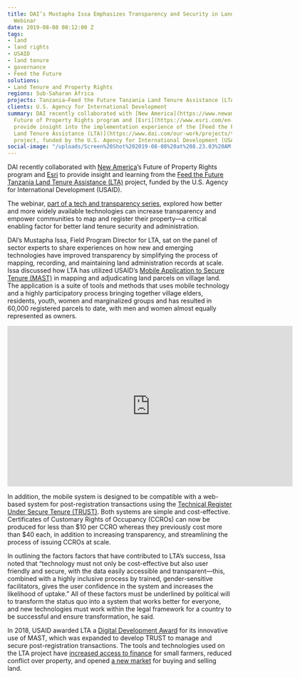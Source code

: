```yaml
---
title: DAI’s Mustapha Issa Emphasizes Transparency and Security in Land Rights Tech
  Webinar
date: 2019-08-08 08:12:00 Z
tags:
- land
- land rights
- USAID
- land tenure
- governance
- Feed the Future
solutions:
- Land Tenure and Property Rights
regions: Sub-Saharan Africa
projects: Tanzania—Feed the Future Tanzania Land Tenure Assistance (LTA)
clients: U.S. Agency for International Development
summary: DAI recently collaborated with [New America](https://www.newamerica.org/)’s
  Future of Property Rights program and [Esri](https://www.esri.com/en-us/home) to
  provide insight into the implementation experience of the [Feed the Future Tanzania
  Land Tenure Assistance (LTA)](https://www.dai.com/our-work/projects/tanzania-feed-future-tanzania-land-tenure-assistance-lta)
  project, funded by the U.S. Agency for International Development (USAID).
social-image: "/uploads/Screen%20Shot%202019-08-08%20at%208.23.03%20AM.png"
---
```


DAI recently collaborated with [New America](https://www.newamerica.org/)’s Future of Property Rights program and [Esri](https://www.esri.com/en-us/home) to provide insight and learning from the [Feed the Future Tanzania Land Tenure Assistance (LTA)](https://www.dai.com/our-work/projects/tanzania-feed-future-tanzania-land-tenure-assistance-lta) project, funded by the U.S. Agency for International Development (USAID).

The webinar, [part of a tech and transparency series](https://landportal.org/event/2019/07/webinar-tech-and-transparency-democratizing-data-and-empowering-communities-cutting), explored how better and more widely available technologies can increase transparency and empower communities to map and register their property—a critical enabling factor for better land tenure security and administration.

DAI’s Mustapha Issa, Field Program Director for LTA, sat on the panel of sector experts to share experiences on how new and emerging technologies have improved transparency by simplifying the process of mapping, recording, and maintaining land administration records at scale. Issa discussed how LTA has utilized USAID’s [Mobile Application to Secure Tenure (MAST)](https://www.land-links.org/tool-resource/mobile-applications-to-secure-tenure-mast/) in mapping and adjudicating land parcels on village land. The application is a suite of tools and methods that uses mobile technology and a highly participatory process bringing together village elders, residents, youth, women and marginalized groups and has resulted in 60,000 registered parcels to date, with men and women almost equally represented as owners.

<iframe src="https://player.vimeo.com/video/326565759" width="640" height="360" frameborder="0" allow="autoplay; fullscreen" allowfullscreen></iframe>

In addition, the mobile system is designed to be compatible with a web-based system for post-registration transactions using the [Technical Register Under Secure Tenure (TRUST)](https://dai-global-developments.com/articles/beyond-boundaries-how-secure-land-tenure-is-improving-lives-in-rural-tanzania). Both systems are simple and cost-effective. Certificates of Customary Rights of Occupancy (CCROs) can now be produced for less than $10 per CCRO whereas they previously cost more than $40 each, in addition to increasing transparency, and streamlining the process of issuing CCROs at scale.

In outlining the factors factors that have contributed to LTA’s success, Issa noted that “technology must not only be cost-effective but also user friendly and secure, with the data easily accessible and transparent—this, combined with a highly inclusive process by trained, gender-sensitive facilitators, gives the user confidence in the system and increases the likelihood of uptake.” All of these factors must be underlined by political will to transform the status quo into a system that works better for everyone, and new technologies must work within the legal framework for a country to be successful and ensure transformation, he said.

In 2018, USAID awarded LTA a [Digital Development Award](http://www.digitaldevelopment.org/feed-future-tanzania-land-tenure-assistance) for its innovative use of MAST, which was expanded to develop TRUST to manage and secure post-registration transactions. The tools and technologies used on the LTA project have [increased access to finance](https://dai-global-developments.com/articles/beyond-boundaries-how-secure-land-tenure-is-improving-lives-in-rural-tanzania) for small farmers, reduced conflict over property, and opened [a new market](https://dai-global-developments.com/articles/from-land-tenure-regularisation-to-a-sustainable-land-register) for buying and selling land. 